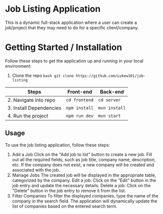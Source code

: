 # Job Listing Application
This is a dynamic full-stack application where a user can create a job/project that they may need to do for a specific client/company.
# Getting Started / Installation
Follow these steps to get the application up and running in your local environment:
1. Clone the repo
```bash git clone https://github.com/Lukew101/job-listing```

| Steps                            | Front-end                 | Back-end                  |
| ---------------------------------| ------------------------- | ------------------------- |
| 2. Navigate into repo            | `cd frontend`             | `cd server`               |
| 3. Install Dependencies          | `npm install`             | `mvn install`             |
| 4. Run the project               | `npm run dev`             | `mvn start`               |

## Usage
To use the job listing application, follow these steps:
1) Add a Job
Click on the "Add job to list" button to create a new job.
Fill out all the required fields, such as job title, company name, description, etc.
If the company does not exist, a new company will be created and associated with the job.
2) Manage Jobs
The created job will be displayed in the appropriate table, categorized by the company.
Edit a job: Click on the "Edit" button in the job entry and update the necessary details.
Delete a job: Click on the "Delete" button in the job entry to remove it from the list.
3) Filter Companies
To filter the displayed companies, type the name of the company in the search field.
The application will dynamically update the list of companies based on the entered search term.
